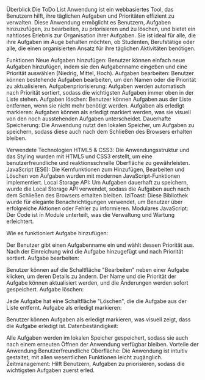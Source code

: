 Überblick Die ToDo List Anwendung ist ein webbasiertes Tool, das Benutzern
hilft, ihre täglichen Aufgaben und Prioritäten effizient zu verwalten. Diese
Anwendung ermöglicht es Benutzern, Aufgaben hinzuzufügen, zu bearbeiten, zu
priorisieren und zu löschen, und bietet ein nahtloses Erlebnis zur Organisation
ihrer Aufgaben. Sie ist ideal für alle, die ihre Aufgaben im Auge behalten
möchten, ob Studenten, Berufstätige oder alle, die einen organisierten Ansatz
für ihre täglichen Aktivitäten benötigen.

<!-- !------------------------------------------------------------- -->

Funktionen Neue Aufgaben hinzufügen: Benutzer können einfach neue Aufgaben
hinzufügen, indem sie den Aufgabenname eingeben und eine Priorität auswählen
(Niedrig, Mittel, Hoch). Aufgaben bearbeiten: Benutzer können bestehende
Aufgaben bearbeiten, um den Namen oder die Priorität zu aktualisieren.
Aufgabenpriorisierung: Aufgaben werden automatisch nach Priorität sortiert,
sodass die wichtigsten Aufgaben immer oben in der Liste stehen. Aufgaben
löschen: Benutzer können Aufgaben aus der Liste entfernen, wenn sie nicht mehr
benötigt werden. Aufgaben als erledigt markieren: Aufgaben können als erledigt
markiert werden, was sie visuell von den noch ausstehenden Aufgaben
unterscheidet. Dauerhafte Speicherung: Die Anwendung nutzt den lokalen Speicher,
um Aufgaben zu speichern, sodass diese auch nach dem Schließen des Browsers
erhalten bleiben.

<!-- !------------------------------------------------------------- -->

Verwendete Technologien HTML5 & CSS3: Die Anwendungsstruktur und das Styling
wurden mit HTML5 und CSS3 erstellt, um eine benutzerfreundliche und
reaktionsschnelle Oberfläche zu gewährleisten. JavaScript (ES6): Die
Kernfunktionen zum Hinzufügen, Bearbeiten und Löschen von Aufgaben wurden mit
modernen JavaScript-Funktionen implementiert. Local Storage API: Um Aufgaben
dauerhaft zu speichern, wurde die Local Storage API verwendet, sodass die
Aufgaben auch nach dem Schließen des Browsers erhalten bleiben. IziToast: Diese
Bibliothek wurde für elegante Benachrichtigungen verwendet, um Benutzer über
erfolgreiche Aktionen oder Fehler zu informieren. Modulares JavaScript: Der Code
ist in Module unterteilt, was die Verwaltung und Wartung erleichtert.

<!-- !------------------------------------------------------------- -->

Wie es funktioniert Aufgabe hinzufügen:

Der Benutzer gibt einen Aufgabenname ein und wählt dessen Priorität aus. Nach
der Einreichung wird die Aufgabe hinzugefügt und nach Priorität sortiert.
Aufgabe bearbeiten:

Benutzer können auf die Schaltfläche "Bearbeiten" neben einer Aufgabe klicken,
um deren Details zu ändern. Der Name und die Priorität der Aufgabe können
aktualisiert werden, und die Änderungen werden sofort gespeichert. Aufgabe
löschen:

Jede Aufgabe hat eine Schaltfläche "Löschen", die die Aufgabe aus der Liste
entfernt. Aufgabe als erledigt markieren:

Benutzer können Aufgaben als erledigt markieren, was visuell zeigt, dass die
Aufgabe erledigt ist. Datenbeständigkeit:

<!-- !------------------------------------------------------------- -->

Alle Aufgaben werden im lokalen Speicher gespeichert, sodass sie auch nach einem
erneuten Öffnen der Anwendung verfügbar bleiben. Vorteile der Anwendung
Benutzerfreundliche Oberfläche: Die Anwendung ist intuitiv gestaltet, mit allen
wesentlichen Funktionen leicht zugänglich. Zeitmanagement: Hilft Benutzern,
Aufgaben zu priorisieren, sodass die wichtigsten Aufgaben zuerst erled.
